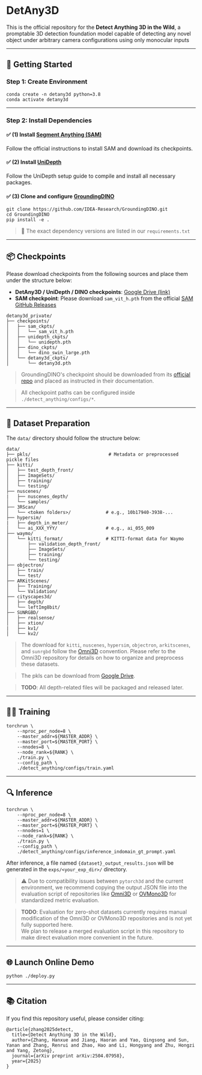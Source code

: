 # DetAny3D

This is the official repository for the **Detect Anything 3D in the Wild**, a promptable 3D detection foundation model capable of detecting any novel object under arbitrary camera configurations using only monocular inputs

---

## 🚀 Getting Started

### Step 1: Create Environment

```
conda create -n detany3d python=3.8
conda activate detany3d
```

---

### Step 2: Install Dependencies

#### ✅ (1) Install [Segment Anything (SAM)](https://github.com/facebookresearch/segment-anything)

Follow the official instructions to install SAM and download its checkpoints.

#### ✅ (2) Install [UniDepth](https://github.com/lpiccinelli-eth/UniDepth)

Follow the UniDepth setup guide to compile and install all necessary packages.

#### ✅ (3) Clone and configure [GroundingDINO](https://github.com/IDEA-Research/GroundingDINO)

```
git clone https://github.com/IDEA-Research/GroundingDINO.git
cd GroundingDINO
pip install -e .
```

> 📌 The exact dependency versions are listed in our `requirements.txt`

---

## 📦 Checkpoints

Please download checkpoints from the following sources and place them under the structure below:

- **DetAny3D / UniDepth / DINO checkpoints**: [Google Drive (link)](https://drive.google.com/drive/folders/17AOq5i1pCTxYzyqb1zbVevPy5jAXdNho?usp=drive_link)
- **SAM checkpoint**: Please download `sam_vit_h.pth` from the official [SAM GitHub Releases](https://github.com/facebookresearch/segment-anything)

```
detany3d_private/
├── checkpoints/
│   ├── sam_ckpts/
│   │   └── sam_vit_h.pth
│   ├── unidepth_ckpts/
│   │   └── unidepth.pth
│   ├── dino_ckpts/
│   │   └── dino_swin_large.pth
│   └── detany3d_ckpts/
│       └── detany3d.pth
```

> GroundingDINO's checkpoint should be downloaded from its [official repo](https://github.com/IDEA-Research/GroundingDINO) and placed as instructed in their documentation.

> All checkpoint paths can be configured inside `./detect_anything/configs/*`.


---

## 📁 Dataset Preparation

The `data/` directory should follow the structure below:

```
data/
├── pkls/                             # Metadata or preprocessed pickle files 
├── kitti/
│   ├── test_depth_front/
│   ├── ImageSets/
│   ├── training/
│   └── testing/
├── nuscenes/
|   ├── nuscenes_depth/
│   └── samples/
├── 3RScan/
│   └── <token folders>/             # e.g., 10b17940-3938-...
├── hypersim/
|   ├── depth_in_meter/
│   └── ai_XXX_YYY/                  # e.g., ai_055_009
├── waymo/
│   └── kitti_format/                # KITTI-format data for Waymo
│       ├── validation_depth_front/
│       ├── ImageSets/
│       ├── training/
│       └── testing/
├── objectron/
│   ├── train/
│   └── test/
├── ARKitScenes/
│   ├── Training/
│   └── Validation/
├── cityscapes3d/
│   ├── depth/
│   └── leftImg8bit/
├── SUNRGBD/
│   ├── realsense/
│   ├── xtion/
|   ├── kv1/
│   └── kv2/
```

> The download for `kitti`, `nuscenes`, `hypersim`, `objectron`, `arkitscenes`, and `sunrgbd` follow the [Omni3D](https://github.com/facebookresearch/omni3d) convention. Please refer to the Omni3D repository for details on how to organize and preprocess these datasets.

> The pkls can be download from [Google Drive](https://drive.google.com/drive/folders/17AOq5i1pCTxYzyqb1zbVevPy5jAXdNho?usp=drive_link). 

> **TODO**: All depth-related files will be packaged and released later.

---

## 🏋️‍♂️ Training

```
torchrun \
    --nproc_per_node=8 \
    --master_addr=${MASTER_ADDR} \
    --master_port=${MASTER_PORT} \
    --nnodes=8 \
    --node_rank=${RANK} \
    ./train.py \
    --config_path \
    ./detect_anything/configs/train.yaml
```

---

## 🔍 Inference

```
torchrun \
    --nproc_per_node=8 \
    --master_addr=${MASTER_ADDR} \
    --master_port=${MASTER_PORT} \
    --nnodes=1 \
    --node_rank=${RANK} \
    ./train.py \
    --config_path \
    ./detect_anything/configs/inference_indomain_gt_prompt.yaml
```


After inference, a file named `{dataset}_output_results.json` will be generated in the `exps/<your_exp_dir>/` directory.

> ⚠️ Due to compatibility issues between `pytorch3d` and the current environment, we recommend copying the output JSON file into the evaluation script of repositories like [Omni3D](https://github.com/facebookresearch/omni3d) or [OVMono3D](https://github.com/UVA-Computer-Vision-Lab/ovmono3d) for standardized metric evaluation.

> **TODO**: Evaluation for zero-shot datasets currently requires manual modification of the Omni3D or OVMono3D repositories and is not yet fully supported here.  
We plan to release a merged evaluation script in this repository to make direct evaluation more convenient in the future.


---

## 🌐 Launch Online Demo

```
python ./deploy.py
```

---

## 📚 Citation

If you find this repository useful, please consider citing:

```
@article{zhang2025detect,
  title={Detect Anything 3D in the Wild},
  author={Zhang, Hanxue and Jiang, Haoran and Yao, Qingsong and Sun, Yanan and Zhang, Renrui and Zhao, Hao and Li, Hongyang and Zhu, Hongzi and Yang, Zetong},
  journal={arXiv preprint arXiv:2504.07958},
  year={2025}
}
```

